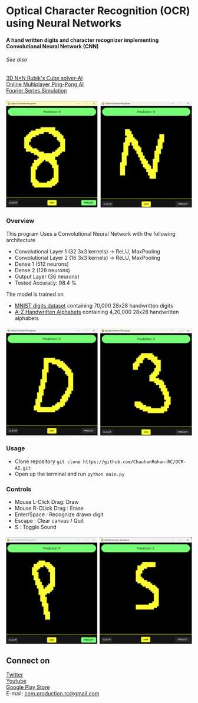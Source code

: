 # Optical Character Recognition (OCR) using Neural Networks

#### A hand written digits and character recognizer implementing Convolutional Neural Network (CNN)

###### See also 
[3D N*N Rubik's Cube solver-AI](https://github.com/ChauhanRohan-RC/Cube.git)  
[Online Multiplayer Ping-Pong AI](https://github.com/ChauhanRohan-RC/Ping-Pong-AI.git)  
[Fourier Series Simulation](https://github.com/ChauhanRohan-RC/Fourier-Series.git)

####
![](graphics/8_N.png)
####

### Overview

This program Uses a Convolutional Neural Network with the following architecture
  * Convolutional Layer 1 (32 3x3 kernels) -> ReLU, MaxPooling
  * Convolutional Layer 2 (16 3x3 kernels) -> ReLU, MaxPooling
  * Dense 1 (512 neurons)
  * Dense 2 (128 neurons)
  * Output Layer (36 neurons)
  * Tested Accuracy: 98.4 %

The model is trained on
* [MNIST digits dataset](https://www.tensorflow.org/datasets/catalog/mnist) containing 70,000 28x28 handwritten digits
* [A-Z Handwritten Alphabets](https://www.kaggle.com/datasets/sachinpatel21/az-handwritten-alphabets-in-csv-format) containing 4,20,000 28x28 handwritten alphabets

####
![](graphics/D_3.png)
####

### Usage
* Clone repository `git clone https://github.com/ChauhanRohan-RC/OCR-AI.git`
* Open up the terminal and run `python main.py`

### Controls
* Mouse L-Click Drag:  Draw
* Mouse R-CLick Drag :  Erase
* Enter/Space :  Recognize drawn digit
* Escape :  Clear canvas / Quit
* S : Toggle Sound

####
![](graphics/P_S.png)
####

## Connect on
[Twitter](https://twitter.com/0rc_studio)  
[Youtube](https://www.youtube.com/channel/UCmyvutGWtyBRva_jrZfyORA)  
[Google Play Store](https://play.google.com/store/apps/dev?id=7315303590538030232)  
E-mail: com.production.rc@gmail.com
